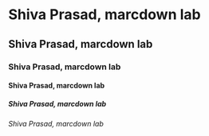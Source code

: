 # Shiva Prasad, marcdown lab
## Shiva Prasad, marcdown lab
### Shiva Prasad, marcdown lab
#### Shiva Prasad, marcdown lab
##### Shiva Prasad, marcdown lab
###### Shiva Prasad, marcdown lab

